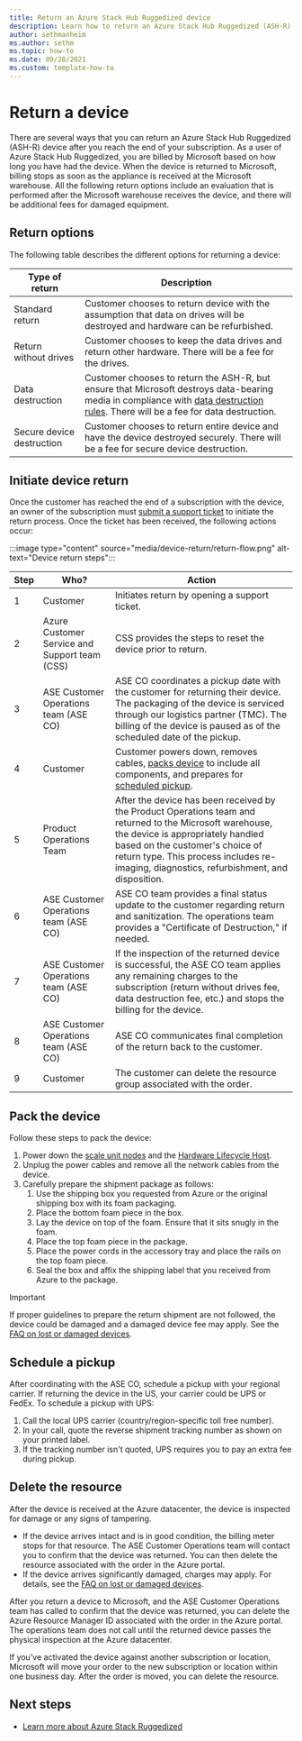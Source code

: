 ```yaml
---
title: Return an Azure Stack Hub Ruggedized device 
description: Learn how to return an Azure Stack Hub Ruggedized (ASH-R) device 
author: sethmanheim
ms.author: sethm
ms.topic: how-to 
ms.date: 09/28/2021
ms.custom: template-how-to
---
```



# Return a device

There are several ways that you can return an Azure Stack Hub Ruggedized (ASH-R) device after you reach the end of your subscription. As a user of Azure Stack Hub Ruggedized, you are billed by Microsoft based on how long you have had the device. When the device is returned to Microsoft, billing stops as soon as the appliance is received at the Microsoft warehouse. All the following return options include an evaluation that is performed after the Microsoft warehouse receives the device, and there will be additional fees for damaged equipment.

## Return options

The following table describes the different options for returning a device:

| Type of return            | Description                                                                                                                                                                      |
|---------------------------|----------------------------------------------------------------------------------------------------------------------------------------------------------------------------------|
| Standard return           | Customer chooses to return device with the assumption that data on drives will be destroyed and hardware can be refurbished.                                                         |
| Return without drives     | Customer chooses to keep the data drives and return other hardware. There will be a fee for the drives.                                                                          |
| Data destruction          | Customer chooses to return the ASH-R, but ensure that Microsoft destroys data-bearing media in compliance with [data destruction rules](/compliance/assurance/assurance-data-bearing-device-destruction). There will be a fee for data destruction. |
| Secure device destruction | Customer chooses to return entire device and have the device destroyed securely. There will be a fee for secure device destruction.                                            |

## Initiate device return

Once the customer has reached the end of a subscription with the device, an owner of the subscription must [submit a support ticket](../operator/azure-stack-help-and-support-overview.md?toc=%2Fazure-stack%2Fruggedized%2Ftoc.json&bc=%2Fazure-stack%2Fbreadcrumb%2Ftoc.json) to initiate the return process. Once the ticket has been received, the following actions occur:

:::image type="content" source="media/device-return/return-flow.png" alt-text="Device return steps":::

| Step  | Who?                                             | Action                                                                                                                                                                                                                                                                    |
|---------|--------------------------------------------------|---------------------------------------------------------------------------------------------------------------------------------------------------------------------------------------------------------------------------------------------------------------------------|
| 1       | Customer                                         | Initiates return by opening a support ticket.                                                                                                                                                                                                                             |
| 2       | Azure Customer Service and Support team (CSS)    | CSS provides the steps to reset the device prior to return.                                                                                                                                                                                                               |
| 3       | ASE Customer Operations team (ASE CO)            | ASE CO coordinates a pickup date with the customer for returning their device. The packaging of the device is serviced through our logistics partner (TMC). The billing of the device is paused as of the scheduled date of the pickup.                     |
| 4       | Customer                                         | Customer powers down, removes cables, [packs device](#pack-the-device) to include all components, and prepares for [scheduled pickup](#schedule-a-pickup).                                                                                                                                                         |
| 5       | Product Operations Team                          | After the device has been received by the Product Operations team and returned to the Microsoft warehouse, the device is appropriately handled based on the customer's choice of return type. This process includes re-imaging, diagnostics, refurbishment, and disposition.               |
| 6       | ASE Customer Operations team (ASE CO)            | ASE CO team provides a final status update to the customer regarding return and sanitization. The operations team provides a "Certificate of Destruction," if needed.     |
| 7       | ASE Customer Operations team (ASE CO)            | If the inspection of the returned device is successful, the ASE CO team applies any remaining charges to the subscription (return without drives fee, data destruction fee, etc.) and stops the billing for the device.                             |
| 8       | ASE Customer Operations team (ASE CO)            | ASE CO communicates final completion of the return back to the customer.                                                                                                                                                                                                   |
| 9       | Customer                                         | The customer can delete the resource group associated with the order.                                                                                                                                                                                       |

## Pack the device

Follow these steps to pack the device:

1. Power down the [scale unit nodes](customer-replaceable-unit/power-off-scu.md) and the [Hardware Lifecycle Host](customer-replaceable-unit/power-off-hlh.md).
1. Unplug the power cables and remove all the network cables from the device.
1. Carefully prepare the shipment package as follows:
   1. Use the shipping box you requested from Azure or the original shipping box with its foam packaging.
   1. Place the bottom foam piece in the box.
   1. Lay the device on top of the foam. Ensure that it sits snugly in the foam.
   1. Place the top foam piece in the package.
   1. Place the power cords in the accessory tray and place the rails on the top foam piece.
   1. Seal the box and affix the shipping label that you received from Azure to the package.

> [!IMPORTANT]
> If proper guidelines to prepare the return shipment are not followed, the device could be damaged and a damaged device fee may apply. See the [FAQ on lost or damaged devices](https://azure.microsoft.com/pricing/details/azure-stack/edge/).

## Schedule a pickup

After coordinating with the ASE CO, schedule a pickup with your regional carrier. If returning the device in the US, your carrier could be UPS or FedEx. To schedule a pickup with UPS:

1. Call the local UPS carrier (country/region-specific toll free number).
1. In your call, quote the reverse shipment tracking number as shown on your printed label.
1. If the tracking number isn't quoted, UPS requires you to pay an extra fee during pickup.

## Delete the resource

After the device is received at the Azure datacenter, the device is inspected for damage or any signs of tampering.

- If the device arrives intact and is in good condition, the billing meter stops for that resource. The ASE Customer Operations team will contact you to confirm that the device was returned. You can then delete the resource associated with the order in the Azure portal.
- If the device arrives significantly damaged, charges may apply. For details, see the [FAQ on lost or damaged devices](https://azure.microsoft.com/pricing/details/azure-stack/edge/).

After you return a device to Microsoft, and the ASE Customer Operations team has called to confirm that the device was returned, you can delete the Azure Resource Manager ID associated with the order in the Azure portal. The operations team does not call until the returned device passes the physical inspection at the Azure datacenter.

If you've activated the device against another subscription or location, Microsoft will move your order to the new subscription or location within one business day. After the order is moved, you can delete the resource.

## Next steps

- [Learn more about Azure Stack Ruggedized](ruggedized-overview.md)
